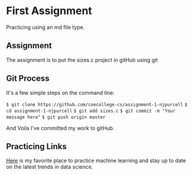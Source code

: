 # First Assignment
Practicing using an md file type.

## Assignment
The assignment is to put the sizes.c project in gitHub using git

## Git Process
It's a few simple steps on the command line:

`$ git clone https://github.com/coecollege-cs/assignment-1-njpurcell`
`$ cd assignment-1-njpurcell`
`$ git add sizes.c`
`$ git commit -m "Your message here"`
`$ git push origin master`

And Voila I've committed my work to gitHub.

## Practicing Links

[Here](https://www.kaggle.com/") is my favorite place to practice machine learning and stay up to date on the latest trends in data science.



